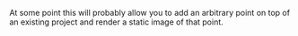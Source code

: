 At some point this will probably allow you to add an arbitrary point on top of an existing project and render a static image of that point.
